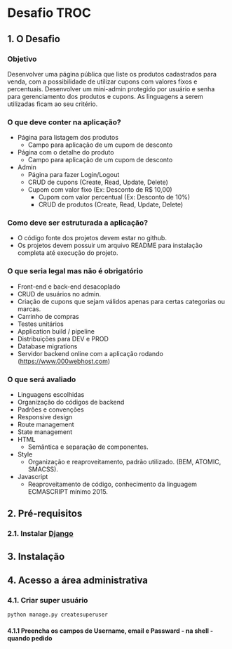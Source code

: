 # Desafio TROC

## 1. O Desafio

### Objetivo
Desenvolver uma página pública que liste os produtos cadastrados para venda, com a
possibilidade de utilizar cupons com valores fixos e percentuais.
Desenvolver um mini-admin protegido por usuário e senha para gerenciamento dos produtos e
cupons.
As linguagens a serem utilizadas ficam ao seu critério.

### O que deve conter na aplicação?
+ Página para listagem dos produtos
    + Campo para aplicação de um cupom de desconto
+ Página com o detalhe do produto
    + Campo para aplicação de um cupom de desconto
+ Admin
    + Página para fazer Login/Logout
    + CRUD de cupons (Create, Read, Update, Delete)
    + Cupom com valor fixo (Ex: Desconto de R$ 10,00)
        + Cupom com valor percentual (Ex: Desconto de 10%)
        + CRUD de produtos (Create, Read, Update, Delete)

### Como deve ser estruturada a aplicação?
+ O código fonte dos projetos devem estar no github.
+ Os projetos devem possuir um arquivo README para instalação completa até execução
do projeto.

### O que seria legal mas não é obrigatório
+ Front-end e back-end desacoplado
+ CRUD de usuários no admin.
+ Criação de cupons que sejam válidos apenas para certas categorias ou marcas.
+ Carrinho de compras
+ Testes unitários
+ Application build / pipeline
+ Distribuições para DEV e PROD
+ Database migrations
+ Servidor backend online com a aplicação rodando (https://www.000webhost.com)

### O que será avaliado
+ Linguagens escolhidas
+ Organização do códigos de backend
+ Padrões e convenções
+ Responsive design
+ Route management
+ State management
+ HTML
    + Semântica e separação de componentes.
+ Style
    + Organização e reaproveitamento, padrão utilizado. (BEM, ATOMIC, SMACSS).
+ Javascript
    + Reaproveitamento de código, conhecimento da linguagem ECMASCRIPT
mínimo 2015.

## 2. Pré-requisitos

### 2.1. Instalar [Django](https://docs.djangoproject.com/en/3.1/topics/install/)

## 3. Instalação

## 4. Acesso a área administrativa

### 4.1. Criar super usuário
```bash
python manage.py createsuperuser
```
#### 4.1.1 Preencha os campos de Username, email e Passward - na shell - quando pedido

